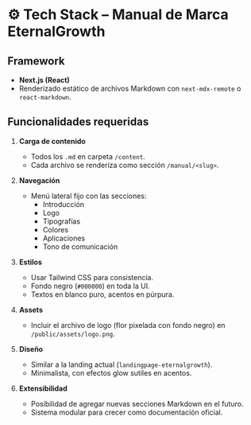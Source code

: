 # ⚙️ Tech Stack – Manual de Marca EternalGrowth

## Framework

- **Next.js (React)**
- Renderizado estático de archivos Markdown con `next-mdx-remote` o `react-markdown`.

## Funcionalidades requeridas

1. **Carga de contenido**

   - Todos los `.md` en carpeta `/content`.
   - Cada archivo se renderiza como sección `/manual/<slug>`.

2. **Navegación**

   - Menú lateral fijo con las secciones:
     - Introducción
     - Logo
     - Tipografías
     - Colores
     - Aplicaciones
     - Tono de comunicación

3. **Estilos**

   - Usar Tailwind CSS para consistencia.
   - Fondo negro (`#000000`) en toda la UI.
   - Textos en blanco puro, acentos en púrpura.

4. **Assets**

   - Incluir el archivo de logo (flor pixelada con fondo negro) en `/public/assets/logo.png`.

5. **Diseño**

   - Similar a la landing actual (`landingpage-eternalgrowth`).
   - Minimalista, con efectos glow sutiles en acentos.

6. **Extensibilidad**
   - Posibilidad de agregar nuevas secciones Markdown en el futuro.
   - Sistema modular para crecer como documentación oficial.
